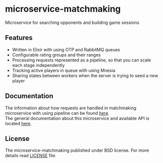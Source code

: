 # microservice-matchmaking
Microservice for searching opponents and building game sessions

Features
--------
- Written in Elixir with using OTP and RabbitMQ queues
- Configurable rating groups and their ranges
- Processing requests represented as a pipeline, so that you can scale each stage independently
- Tracking active players in queue with using Mnesia
- Sharing states between workers when the server is trying to seed a new player

Documentation
-------------
The information about how requests are handled in matchmaking microservice with using pipeline can be found [here](https://github.com/OpenMatchmaking/documentation/blob/master/docs/matchmaking.md#distributing-tasks-for-a-search).  
The general documentation about this microservice and available API is located [here](https://github.com/OpenMatchmaking/documentation/blob/master/docs/components/matchmaking-microservice.md).

License
-------
The microservice-matchmaking published under BSD license. For more details read [LICENSE](https://github.com/OpenMatchmaking/microservice-matchmaking/blob/master/LICENSE) file.
